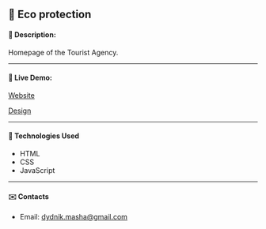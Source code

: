## :pushpin: Eco protection
#### :memo: Description: 
Homepage of the Tourist Agency.
___

#### :link: Live Demo: 
[Website](https://reyz1337.github.io/Travel_with_us/)

[Design](https://www.figma.com/file/U3LB45bgtgmp9HI54EnvTR/Exam-%231---Travel-With-Us?node-id=0%3A1)
___

#### :rocket: Technologies Used

* HTML
* CSS
* JavaScript
___

#### :envelope: Contacts
* Email: [dydnik.masha@gmail.com](mailto:dydnik.masha@gmail.com)
